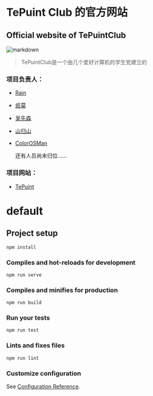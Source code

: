 # TePuint Club 的官方网站
## Official website of TePuintClub

![markdown](https://s1.ax1x.com/2020/10/02/0Qa0m9.png "logo")

>TePuintClub是一个由几个爱好计算机的学生党建立的

### 项目负责人：

- [Rain](https://github.com/Rain0073)

- [纸莫](https://github.com/zhimochina)

- [吴先森](https://github.com/unknown-o)

- [山归山](https://github.com/ZhangZsky)

- [ColorOSMan](https://github.com/Archyix)


   还有人员尚未归位......
     
     
### 项目网站：

- [TePuint](https://tepuint.club/)




# default

## Project setup
```
npm install
```

### Compiles and hot-reloads for development
```
npm run serve
```

### Compiles and minifies for production
```
npm run build
```

### Run your tests
```
npm run test
```

### Lints and fixes files
```
npm run lint
```

### Customize configuration
See [Configuration Reference](https://cli.vuejs.org/config/).



